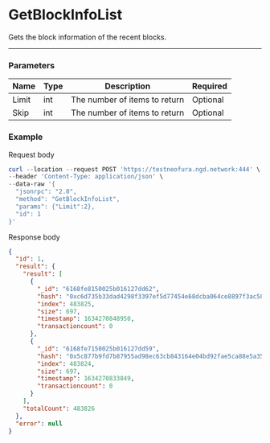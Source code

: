 # GetBlockInfoList
Gets the block information of the recent blocks.
<hr>

### Parameters

|    Name    | Type | Description | Required |
| ---------- | --- |    ------    | ----|
| Limit    | int|  The number of items to return| Optional|
| Skip    | int|  The number of items to return| Optional |


### Example

Request body

```powershell
curl --location --request POST 'https://testneofura.ngd.network:444' \
--header 'Content-Type: application/json' \
--data-raw '{
  "jsonrpc": "2.0",
  "method": "GetBlockInfoList",
  "params": {"Limit":2},
  "id": 1
}'
```

Response body

```json
{
  "id": 1,
  "result": {
    "result": [
      {
        "_id": "6168fe8150025b016127dd62",
        "hash": "0xc6d735b33dad4298f3397ef5d77454e68dcba064ce8897f3ac58a21e442db339",
        "index": 483825,
        "size": 697,
        "timestamp": 1634270848950,
        "transactioncount": 0
      },
      {
        "_id": "6168fe7150025b016127dd59",
        "hash": "0x5c877b9fd7b87955ad98ec63cb843164e04bd92fae5ca88e5a35eb339d47bbcc",
        "index": 483824,
        "size": 697,
        "timestamp": 1634270833849,
        "transactioncount": 0
      }
    ],
    "totalCount": 483826
  },
  "error": null
}
```
